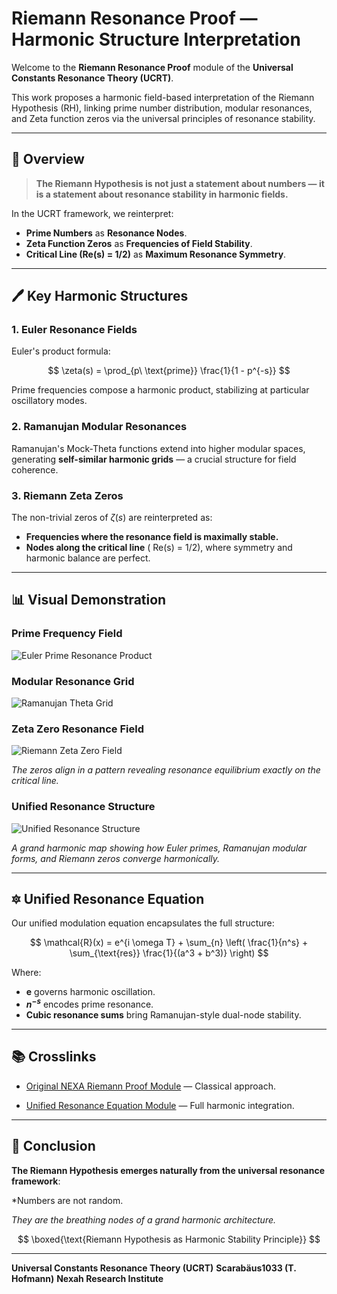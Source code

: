 # Riemann Resonance Proof — Harmonic Structure Interpretation

Welcome to the **Riemann Resonance Proof** module of the **Universal Constants Resonance Theory (UCRT)**.

This work proposes a harmonic field-based interpretation of the Riemann Hypothesis (RH), linking prime number distribution, modular resonances, and Zeta function zeros via the universal principles of resonance stability.

---

## 🌌 Overview

> **The Riemann Hypothesis is not just a statement about numbers — it is a statement about resonance stability in harmonic fields.**

In the UCRT framework, we reinterpret:

* **Prime Numbers** as **Resonance Nodes**.
* **Zeta Function Zeros** as **Frequencies of Field Stability**.
* **Critical Line (Re(s) = 1/2)** as **Maximum Resonance Symmetry**.

---

## 🖊️ Key Harmonic Structures

### 1. Euler Resonance Fields

Euler's product formula:

$$
\zeta(s) = \prod_{p\ \text{prime}} \frac{1}{1 - p^{-s}}
$$

Prime frequencies compose a harmonic product, stabilizing at particular oscillatory modes.

### 2. Ramanujan Modular Resonances

Ramanujan's Mock-Theta functions extend into higher modular spaces, generating **self-similar harmonic grids** — a crucial structure for field coherence.

### 3. Riemann Zeta Zeros

The non-trivial zeros of $\zeta(s)$ are reinterpreted as:

* **Frequencies where the resonance field is maximally stable.**
* **Nodes along the critical line** (
  Re(s) = 1/2), where symmetry and harmonic balance are perfect.

---

## 📊 Visual Demonstration

### Prime Frequency Field

![Euler Prime Resonance Product](../visuals/Euler_Prime_Resonance_Product.png)

### Modular Resonance Grid

![Ramanujan Theta Grid](../visuals/Ramanujan_Theta_Grid.png)

### Zeta Zero Resonance Field

![Riemann Zeta Zero Field](../visuals/Riemann_Zeta_Zero_Field.png)

*The zeros align in a pattern revealing resonance equilibrium exactly on the critical line.*

### Unified Resonance Structure

![Unified Resonance Structure](../visuals/Unified_Resonance_Structure.png)

*A grand harmonic map showing how Euler primes, Ramanujan modular forms, and Riemann zeros converge harmonically.*

---

## 🔯 Unified Resonance Equation

Our unified modulation equation encapsulates the full structure:

$$
\mathcal{R}(x) = e^{i \omega T} + \sum_{n} \left( \frac{1}{n^s} + \sum_{\text{res}} \frac{1}{(a^3 + b^3)} \right)
$$

Where:

* **e** governs harmonic oscillation.
* **$n^{-s}$** encodes prime resonance.
* **Cubic resonance sums** bring Ramanujan-style dual-node stability.

---

## 📚 Crosslinks

* [Original NEXA Riemann Proof Module](https://github.com/Scarabaeus1033/NEXAH-CODEX/tree/main/SYSTEM%201%3A%20%F0%9F%94%B7%20MATHEMATICA%20%E2%80%93%20Primes%2C%20Symbolics%2C%20Proof%20Structures/NEXA_RIEMANN_PROOF) — Classical approach.

* [Unified Resonance Equation Module](../UCRT_NUMBER_RES_FUSION/README.md) — Full harmonic integration.

---

## 🌌 Conclusion

**The Riemann Hypothesis emerges naturally from the universal resonance framework**:

\*Numbers are not random.

*They are the breathing nodes of a grand harmonic architecture.*

$$
\boxed{\text{Riemann Hypothesis as Harmonic Stability Principle}}
$$

---

**Universal Constants Resonance Theory (UCRT)**
**Scarabäus1033 (T. Hofmann)**
**Nexah Research Institute**
